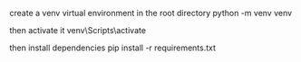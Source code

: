 create a venv virtual environment in the root directory
python -m venv venv

then activate it
venv\Scripts\activate

then install dependencies
pip install -r requirements.txt
